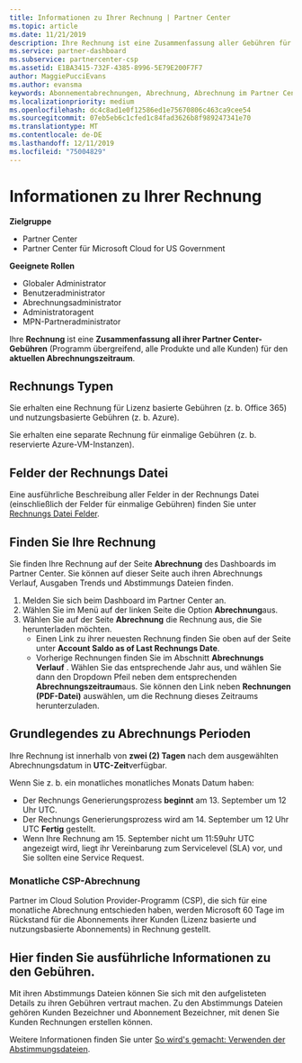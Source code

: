 ```yaml
---
title: Informationen zu Ihrer Rechnung | Partner Center
ms.topic: article
ms.date: 11/21/2019
description: Ihre Rechnung ist eine Zusammenfassung aller Gebühren für Partner Center (Programm-, Produkt-und Kunden übergreifend) für die aktuelle monatliche Zeit.
ms.service: partner-dashboard
ms.subservice: partnercenter-csp
ms.assetid: E1BA3415-732F-4385-8996-5E79E200F7F7
author: MaggiePucciEvans
ms.author: evansma
keywords: Abonnementabrechnungen, Abrechnung, Abrechnung im Partner Center, Partner Center-Abrechnung, meine Rechnung lesen, Rechnung, Rechnung für Partner Center, CSP-Abrechnung, wo ist meine Rechnung?
ms.localizationpriority: medium
ms.openlocfilehash: dc4c8ad1e0f12586ed1e75670806c463ca9cee54
ms.sourcegitcommit: 07eb5eb6c1cfed1c84fad3626b8f989247341e70
ms.translationtype: MT
ms.contentlocale: de-DE
ms.lasthandoff: 12/11/2019
ms.locfileid: "75004829"
---
```

# <a name="read-your-bill"></a>Informationen zu Ihrer Rechnung

**Zielgruppe**

- Partner Center
- Partner Center für Microsoft Cloud for US Government

**Geeignete Rollen**
-   Globaler Administrator
-   Benutzeradministrator
-   Abrechnungsadministrator
-   Administratoragent
-   MPN-Partneradministrator

Ihre **Rechnung** ist eine **Zusammenfassung all ihrer Partner Center-Gebühren** (Programm übergreifend, alle Produkte und alle Kunden) für den **aktuellen Abrechnungszeitraum**.

## <a name="invoice-types"></a>Rechnungs Typen

Sie erhalten eine Rechnung für Lizenz basierte Gebühren (z. b. Office 365) und nutzungsbasierte Gebühren (z. b. Azure).

Sie erhalten eine separate Rechnung für einmalige Gebühren (z. b. reservierte Azure-VM-Instanzen).

## <a name="invoice-file-fields"></a>Felder der Rechnungs Datei

Eine ausführliche Beschreibung aller Felder in der Rechnungs Datei (einschließlich der Felder für einmalige Gebühren) finden Sie unter [Rechnungs Datei Felder](invoice-file.md).

## <a name="find-your-bill"></a>Finden Sie Ihre Rechnung

Sie finden Ihre Rechnung auf der Seite **Abrechnung** des Dashboards im Partner Center. Sie können auf dieser Seite auch ihren Abrechnungs Verlauf, Ausgaben Trends und Abstimmungs Dateien finden.

1. Melden Sie sich beim Dashboard im Partner Center an.
2. Wählen Sie im Menü auf der linken Seite die Option **Abrechnung**aus.
3. Wählen Sie auf der Seite **Abrechnung** die Rechnung aus, die Sie herunterladen möchten.
    - Einen Link zu ihrer neuesten Rechnung finden Sie oben auf der Seite unter **Account Saldo as of Last Rechnungs Date**.
    - Vorherige Rechnungen finden Sie im Abschnitt **Abrechnungs Verlauf** . Wählen Sie das entsprechende Jahr aus, und wählen Sie dann den Dropdown Pfeil neben dem entsprechenden **Abrechnungszeitraum**aus. Sie können den Link neben **Rechnungen (PDF-Datei)** auswählen, um die Rechnung dieses Zeitraums herunterzuladen.

## <a name="understand-billing-periods"></a>Grundlegendes zu Abrechnungs Perioden

Ihre Rechnung ist innerhalb von **zwei (2) Tagen** nach dem ausgewählten Abrechnungsdatum in **UTC-Zeit**verfügbar.

Wenn Sie z. b. ein monatliches monatliches Monats Datum haben:

- Der Rechnungs Generierungsprozess **beginnt** am 13. September um 12 Uhr UTC.
- Der Rechnungs Generierungsprozess wird am 14. September um 12 Uhr UTC **Fertig** gestellt.
- Wenn Ihre Rechnung am 15. September nicht um 11:59uhr UTC angezeigt wird, liegt ihr Vereinbarung zum Servicelevel (SLA) vor, und Sie sollten eine Service Request.

### <a name="csp-monthly-billing"></a>Monatliche CSP-Abrechnung

Partner im Cloud Solution Provider-Programm (CSP), die sich für eine monatliche Abrechnung entschieden haben, werden Microsoft 60 Tage im Rückstand für die Abonnements ihrer Kunden (Lizenz basierte und nutzungsbasierte Abonnements) in Rechnung gestellt.

## <a name="find-itemized-details-for-charges"></a>Hier finden Sie ausführliche Informationen zu den Gebühren.

Mit ihren Abstimmungs Dateien können Sie sich mit den aufgelisteten Details zu ihren Gebühren vertraut machen. Zu den Abstimmungs Dateien gehören Kunden Bezeichner und Abonnement Bezeichner, mit denen Sie Kunden Rechnungen erstellen können.

Weitere Informationen finden Sie unter [So wird's gemacht: Verwenden der Abstimmungsdateien](use-the-reconciliation-files.md).
